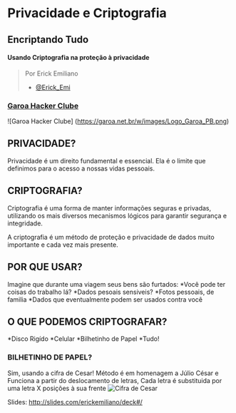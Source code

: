 
# Privacidade e Criptografia
## Encriptando Tudo
#### Usando Criptografia na proteção à privacidade

> Por Erick Emiliano
> - [@Erick_Emi](https://twitter.com/Erick_Emi)

### [Garoa Hacker Clube](https://garoa.net.br)
![Garoa Hacker Clube]
(https://garoa.net.br/w/images/Logo_Garoa_PB.png)

## PRIVACIDADE?

Privacidade é um direito fundamental e essencial.
Ela é o limite que definimos para o acesso a nossas vidas pessoais.

## CRIPTOGRAFIA?

Criptografia é uma forma de manter informações seguras e privadas, utilizando os mais diversos mecanismos lógicos para garantir segurança e integridade.

A criptografia é um método de proteção e privacidade de dados muito importante e cada vez mais presente. 


## POR QUE USAR?

Imagine que durante uma viagem seus bens são furtados:
*Você pode ter coisas do trabalho lá?
*Dados pesoais sensiveis?
*Fotos pessoais, de familia
*Dados que eventualmente podem ser usados contra você

## O QUE PODEMOS CRIPTOGRAFAR?

*Disco Rigído
*Celular
*Bilhetinho de Papel
*Tudo!

### BILHETINHO DE PAPEL?

Sim, usando a cifra de Cesar!
Método é em homenagem a Júlio César e Funciona a partir do deslocamento de letras,
Cada letra é substituida por uma letra X posições à sua frente
![Cifra de Cesar](https://s3.amazonaws.com/media-p.slid.es/uploads/645134/images/3452471/CESAR.png)


Slides:
http://slides.com/erickemiliano/deck#/

